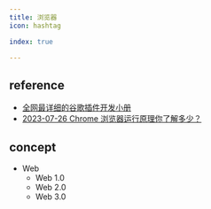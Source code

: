```yaml
---
title: 浏览器
icon: hashtag

index: true

---
```


<!-- more -->

## reference

- [全网最详细的谷歌插件开发小册](https://gitee.com/linwu-hi/coding-time-chrome)
- [2023-07-26 Chrome 浏览器运行原理你了解多少？](https://mp.weixin.qq.com/s/wjrcO2Ej7BEThWVsCnXEtA)

## concept

- Web
    * Web 1.0
    * Web 2.0
    * Web 3.0